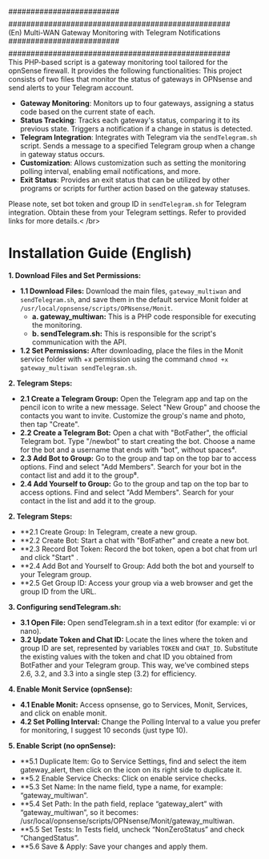 #########################$$$$$$$$$$$$################################################## <br />
(En) Multi-WAN Gateway Monitoring with Telegram Notifications                           <br />
#########################$$$$$$$$$$$$################################################## <br />
This PHP-based script is a gateway monitoring tool tailored for the opnSense firewall. It provides the following functionalities:
This project consists of two files that monitor the status of gateways in OPNsense and send alerts to your Telegram account.

- **Gateway Monitoring**: Monitors up to four gateways, assigning a status code based on the current state of each.
- **Status Tracking**: Tracks each gateway's status, comparing it to its previous state. Triggers a notification if a change in status is detected.
- **Telegram Integration**: Integrates with Telegram via the `sendTelegram.sh` script. Sends a message to a specified Telegram group when a change in gateway status occurs.
- **Customization**: Allows customization such as setting the monitoring polling interval, enabling email notifications, and more.
- **Exit Status**: Provides an exit status that can be utilized by other programs or scripts for further action based on the gateway statuses.

Please note, set bot token and group ID in `sendTelegram.sh` for Telegram integration. Obtain these from your Telegram settings. Refer to provided links for more details.< /br>

# Installation Guide (English)

**1. Download Files and Set Permissions:**
- **1.1 Download Files:** Download the main files, `gateway_multiwan` and `sendTelegram.sh`, and save them in the default service Monit folder at `/usr/local/opnsense/scripts/OPNsense/Monit`.
    - **a. gateway_multiwan:** This is a PHP code responsible for executing the monitoring.
    - **b. sendTelegram.sh:** This is responsible for the script's communication with the API.
- **1.2 Set Permissions:** After downloading, place the files in the Monit service folder with +x permission using the command `chmod +x gateway_multiwan sendTelegram.sh`.

**2. Telegram Steps:**
- **2.1 Create a Telegram Group:** Open the Telegram app and tap on the pencil icon to write a new message. Select "New Group" and choose the contacts you want to invite. Customize the group's name and photo, then tap "Create".
- **2.2 Create a Telegram Bot:** Open a chat with "BotFather", the official Telegram bot. Type "/newbot" to start creating the bot. Choose a name for the bot and a username that ends with "bot", without spaces⁴.
- **2.3 Add Bot to Group:** Go to the group and tap on the top bar to access options. Find and select "Add Members". Search for your bot in the contact list and add it to the group⁸.
- **2.4 Add Yourself to Group:** Go to the group and tap on the top bar to access options. Find and select "Add Members". Search for your contact in the list and add it to the group.

**2. Telegram Steps:**
 - **2.1 Create Group: In Telegram, create a new group.
 - **2.2 Create Bot: Start a chat with "BotFather" and create a new bot.
 - **2.3 Record Bot Token: Record the bot token, open a bot chat from url and click "Start" .
 - **2.4 Add Bot and Yourself to Group: Add both the bot and yourself to your Telegram group.
 - **2.5 Get Group ID: Access your group via a web browser and get the group ID from the URL.

**3. Configuring sendTelegram.sh:**

- **3.1 Open File:** Open sendTelegram.sh in a text editor (for example: vi or nano).
- **3.2 Update Token and Chat ID:** Locate the lines where the token and group ID are set, represented by variables `TOKEN` and `CHAT_ID`. Substitute the existing values with the token and chat ID you obtained from BotFather and your Telegram group.
This way, we’ve combined steps 2.6, 3.2, and 3.3 into a single step (3.2) for efficiency.

 
**4. Enable Monit Service (opnSense):**
- **4.1 Enable Monit:** Access opnsense, go to Services, Monit, Services, and click on enable monit.
- **4.2 Set Polling Interval:** Change the Polling Interval to a value you prefer for monitoring, I suggest 10 seconds (just type 10).

**5. Enable Script (no opnSense):**
- **5.1 Duplicate Item: Go to Service Settings, find and select the item gateway_alert, then click on the icon on its right side to duplicate it.
- **5.2 Enable Service Checks: Click on enable service checks.
- **5.3 Set Name: In the name field, type a name, for example: “gateway_multiwan”.
- **5.4 Set Path: In the path field, replace “gateway_alert” with “gateway_multiwan”, so it becomes: /usr/local/opnsense/scripts/OPNsense/Monit/gateway_multiwan.
- **5.5 Set Tests: In Tests field, uncheck “NonZeroStatus” and check “ChangedStatus”.
- **5.6 Save & Apply: Save your changes and apply them.
